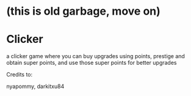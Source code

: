 # (this is old garbage, move on)

# Clicker
a clicker game where you can buy upgrades using points, prestige and obtain super points, and use those super points for better upgrades

Credits to:

nyapommy, darkitxu84
